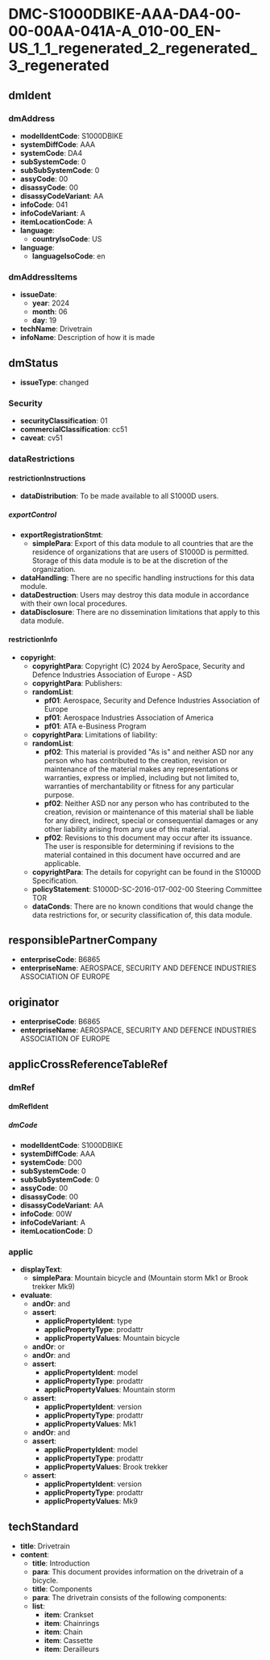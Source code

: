 # DMC-S1000DBIKE-AAA-DA4-00-00-00AA-041A-A_010-00_EN-US_1_1_regenerated_2_regenerated_3_regenerated

## dmIdent

### dmAddress

*   **modelIdentCode**: S1000DBIKE
*   **systemDiffCode**: AAA
*   **systemCode**: DA4
*   **subSystemCode**: 0
*   **subSubSystemCode**: 0
*   **assyCode**: 00
*   **disassyCode**: 00
*   **disassyCodeVariant**: AA
*   **infoCode**: 041
*   **infoCodeVariant**: A
*   **itemLocationCode**: A
*   **language**:
    *   **countryIsoCode**: US
*   **language**:
    *   **languageIsoCode**: en

### dmAddressItems

*   **issueDate**:
    *   **year**: 2024
    *   **month**: 06
    *   **day**: 19
*   **techName**: Drivetrain
*   **infoName**: Description of how it is made

## dmStatus

*   **issueType**: changed

### Security

*   **securityClassification**: 01
*   **commercialClassification**: cc51
*   **caveat**: cv51

### dataRestrictions

#### restrictionInstructions

*   **dataDistribution**: To be made available to all S1000D users.

##### exportControl

*   **exportRegistrationStmt**:
    *   **simplePara**: Export of this data module to all countries that are the residence of organizations that are users of S1000D is permitted. Storage of this data module is to be at the discretion of the organization.
*   **dataHandling**: There are no specific handling instructions for this data module.
*   **dataDestruction**: Users may destroy this data module in accordance with their own local procedures.
*   **dataDisclosure**: There are no dissemination limitations that apply to this data module.

#### restrictionInfo

*   **copyright**:
    *   **copyrightPara**: Copyright (C) 2024 by AeroSpace, Security and Defence Industries Association of Europe - ASD
    *   **copyrightPara**: Publishers:
    *   **randomList**:
        *   **pf01**: Aerospace, Security and Defence Industries Association of Europe
        *   **pf01**: Aerospace Industries Association of America
        *   **pf01**: ATA e-Business Program
    *   **copyrightPara**: Limitations of liability:
    *   **randomList**:
        *   **pf02**: This material is provided "As is" and neither ASD nor any person who has contributed to the creation, revision or maintenance of the material makes any representations or warranties, express or implied, including but not limited to, warranties of merchantability or fitness for any particular purpose.
        *   **pf02**: Neither ASD nor any person who has contributed to the creation, revision or maintenance of this material shall be liable for any direct, indirect, special or consequential damages or any other liability arising from any use of this material.
        *   **pf02**: Revisions to this document may occur after its issuance. The user is responsible for determining if revisions to the material contained in this document have occurred and are applicable.
    *   **copyrightPara**: The details for copyright can be found in the S1000D Specification.
    *   **policyStatement**: S1000D-SC-2016-017-002-00 Steering Committee TOR
    *   **dataConds**: There are no known conditions that would change the data restrictions for, or security classification of, this data module.

## responsiblePartnerCompany

*   **enterpriseCode**: B6865
*   **enterpriseName**: AEROSPACE, SECURITY AND DEFENCE INDUSTRIES ASSOCIATION OF EUROPE

## originator

*   **enterpriseCode**: B6865
*   **enterpriseName**: AEROSPACE, SECURITY AND DEFENCE INDUSTRIES ASSOCIATION OF EUROPE

## applicCrossReferenceTableRef

### dmRef

#### dmRefIdent

##### dmCode

*   **modelIdentCode**: S1000DBIKE
*   **systemDiffCode**: AAA
*   **systemCode**: D00
*   **subSystemCode**: 0
*   **subSubSystemCode**: 0
*   **assyCode**: 00
*   **disassyCode**: 00
*   **disassyCodeVariant**: AA
*   **infoCode**: 00W
*   **infoCodeVariant**: A
*   **itemLocationCode**: D

### applic

*   **displayText**:
    *   **simplePara**: Mountain bicycle and (Mountain storm Mk1 or Brook trekker Mk9)
*   **evaluate**:
    *   **andOr**: and
    *   **assert**:
        *   **applicPropertyIdent**: type
        *   **applicPropertyType**: prodattr
        *   **applicPropertyValues**: Mountain bicycle
    *   **andOr**: or
    *   **andOr**: and
    *   **assert**:
        *   **applicPropertyIdent**: model
        *   **applicPropertyType**: prodattr
        *   **applicPropertyValues**: Mountain storm
    *   **assert**:
        *   **applicPropertyIdent**: version
        *   **applicPropertyType**: prodattr
        *   **applicPropertyValues**: Mk1
    *   **andOr**: and
    *   **assert**:
        *   **applicPropertyIdent**: model
        *   **applicPropertyType**: prodattr
        *   **applicPropertyValues**: Brook trekker
    *   **assert**:
        *   **applicPropertyIdent**: version
        *   **applicPropertyType**: prodattr
        *   **applicPropertyValues**: Mk9

## techStandard

*   **title**: Drivetrain
*   **content**:
    *   **title**: Introduction
    *   **para**: This document provides information on the drivetrain of a bicycle.
    *   **title**: Components
    *   **para**: The drivetrain consists of the following components:
    *   **list**:
        *   **item**: Crankset
        *   **item**: Chainrings
        *   **item**: Chain
        *   **item**: Cassette
        *   **item**: Derailleurs